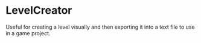 # LevelCreator
Useful for creating a level visually and then exporting it into a text file to use in a game project.
